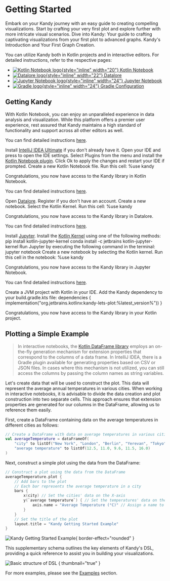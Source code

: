 # Getting Started

<web-summary>
    Embark on your Kandy journey with an easy guide to creating compelling visualizations.
    Start by crafting your very first plot and explore further with more intricate visual scenarios.
</web-summary>
<card-summary>
    Dive into Kandy: Your guide to crafting captivating visualizations from your first plot to advanced graphs.
</card-summary>
<link-summary>
    Kandy's Introduction and Your First Graph Creation.
</link-summary>
<show-structure for="Getting Started" depth="0"/>

You can utilize Kandy both in Kotlin projects and in interactive editors.
For detailed instructions, refer to the respective pages:

* [![Kotlin Notebook logo](ktn_plugin_icon.svg){style="inline" width="20"} Kotlin Notebook](Kandy-in-Kotlin-Notebook.md)
* [![Datalore logo](datalore_icon.svg){style="inline" width="22"} Datalore](Kandy-in-Datalore.md)
* [![Jupyter Notebook logo](jupyter_icon.png){style="inline" width="24"} Jupyter Notebook](Kandy-in-Jupyter-Notebook.md)
* [![Gradle logo](gradle_icon.svg){style="inline" width="24"} Gradle Configuration](Kandy-with-Gradle.md)

## Getting Kandy

<note>
    With Kotlin Notebook, you can enjoy an unparalleled experience in data analysis and visualization.
    While this platform offers a premier user experience,
    rest assured that Kandy maintains a high standard of functionality and support across all other editors as well.
</note>

<tabs>
    <tab title="Kotlin Notebook">
        <procedure title="How to Install Kotlin Notebook?" id="procedure-install-ktn">
            <p>You can find detailed instructions <a href="Kandy-in-Kotlin-Notebook.md">here</a>.</p>
            <step>Install <a href="https://www.jetbrains.com/idea/download">IntelliJ IDEA Ultimate</a> if you don't already have it.</step>
            <step>Open your IDE and press <shortcut key="$Settings"/> to open the IDE settings.</step>
            <step>Select <ui-path>Plugins</ui-path> from the menu and install the <a href="https://plugins.jetbrains.com/plugin/16340-kotlin-notebook">Kotlin Notebook plugin</a>.</step>
            <step>Click <ui-path>Ok</ui-path> to apply the changes and restart your IDE if prompted.</step>
            <step>Create a new Kotlin Notebook file.</step>
            <step>Run this cell: <code-block>%use kandy</code-block></step>
            <p>Congratulations, you now have access to the Kandy library in Kotlin Notebook.</p>
        </procedure>
    </tab>
    <tab title="Datalore">
        <procedure title="How to Use Datalore?" id="procedure-use-datalore">
            <p>You can find detailed instructions <a href="Kandy-in-Datalore.md">here</a>.</p>
            <step>Open <a href="https://datalore.jetbrains.com/">Datalore</a>.</step>
            <step>Register if you don't have an account.</step>
            <step>Create a new notebook.</step>
            <step>Select the Kotlin Kernel.</step>
            <step>Run this cell: <code-block>%use kandy</code-block></step>
            <p>Congratulations, you now have access to the Kandy library in Datalore.</p>
        </procedure>
    </tab>
    <tab title="Jupyter Notebook">
        <procedure title="How to Install Jupyter with Kotlin?" id="procedure-install-jupyter">
            <p>You can find detailed instructions <a href="Kandy-in-Jupyter-Notebook.md">here</a>.</p>
            <step>Install <a href="https://jupyter.org/install">Jupyter</a>.</step>
            <step>Install the <a href="https://github.com/Kotlin/kotlin-jupyter/tree/master/docs#conda">Kotlin Kernel</a> using one of the following methods:
                <compare first-title="pip" second-title="conda" type="top-bottom">
                    <code-block>
                        pip install kotlin-jupyter-kernel
                    </code-block>
                    <code-block>
                        conda install -c jetbrains kotlin-jupyter-kernel
                    </code-block>
                </compare>
            </step>
            <step>Run Jupyter by executing the following command in the terminal: <code-block>jupyter notebook</code-block></step>
            <step>Create a new notebook by selecting the Kotlin kernel.</step>
            <step>Run this cell in the notebook: <code-block>%use kandy</code-block></step>
            <p>Congratulations, you now have access to the Kandy library in Jupyter Notebook.</p>
        </procedure>
    </tab>
        <tab title="Gradle">
        <procedure title="Gradle Configuration" id="procedure-gradle-conf">
            <p>You can find detailed instructions <a href="Kandy-with-Gradle.md">here</a>.</p>
            <step>Create a JVM project with Kotlin in your IDE.</step>
            <step>Add the Kandy dependency to your <path>build.gradle.kts</path> file:
                <code-block lang="kotlin">
                    dependencies {
                        implementation("org.jetbrains.kotlinx:kandy-lets-plot:%latest_version%"))
                    }
                </code-block>
            </step>
            <p>Congratulations, you now have access to the Kandy library in your Kotlin project.</p>
        </procedure>
    </tab>
</tabs>

## Plotting a Simple Example

> In interactive notebooks, the [Kotlin DataFrame library](https://kotlin.github.io/dataframe/overview.html) employs an
> on-the-fly generation mechanism for extension properties that correspond to the columns of a data frame.
> In IntelliJ IDEA, there is a Gradle plugin available for generating properties based on CSV or JSON files.
> In cases where this mechanism is not utilized,
> you can still access the columns by passing the column names as string variables.

Let's create data that will be used to construct the plot.
This data will represent the average annual temperatures in various cities.
When working in interactive notebooks,
it is advisable to divide the data creation and plot construction into two separate cells.
This approach ensures that extension properties are generated for our columns in the DataFrame,
allowing us to reference them easily.

First, create a DataFrame containing data on the average temperatures in different cities as follows:

```kotlin
// Create a DataFrame with data on average temperatures in various cities
val averageTemperature = dataFrameOf(
    "city" to listOf("New York", "London", "Berlin", "Yerevan", "Tokyo"),
    "average temperature" to listOf(12.5, 11.0, 9.6, 11.5, 16.0)
)
```

Next, construct a simple plot using the data from the DataFrame:

```kotlin
// Construct a plot using the data from the DataFrame
averageTemperature.plot {
    // Add bars to the plot
    // Each bar represents the average temperature in a city
    bars {
        x(city) // Set the cities' data on the X-axis
        y(`average temperature`) { // Set the temperatures' data on the Y-axis
            axis.name = "Average Temperature (°C)" // Assign a name to the Y-axis
        }
    }
    // Set the title of the plot
    layout.title = "Kandy Getting Started Example"
}
```

![Kandy Getting Started Example](getting_sample.svg){ border-effect="rounded" }

This supplementary schema outlines the key elements of Kandy's DSL,
providing a quick reference to assist you in building your visualizations.

![Basic structure of DSL](tree_basic.svg) { thumbnail="true" }

For more examples, please see the [Examples](Examples.topic) section.

